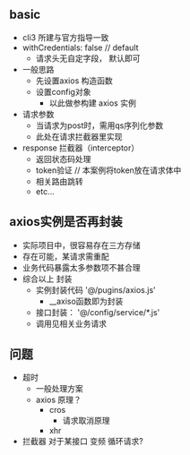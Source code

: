 ## basic ##
+ cli3 所建与官方指导一致
+ withCredentials: false // default
  + 请求头无自定字段， 默认即可
+ 一般思路
  + 先设置axios 构造函数
  + 设置config对象
    + 以此做参构建 axios 实例
+ 请求参数
  + 当请求为post时，需用qs序列化参数
  + 此处在请求拦截器里实现
+ response 拦截器（interceptor）
  + 返回状态码处理
  + token验证 // 本案例将token放在请求体中
  + 相关路由跳转
  + etc...

## axios实例是否再封装 ##
+ 实际项目中，很容易存在三方存储
+ 存在可能，某请求需重配
+ 业务代码暴露太多参数项不甚合理
+ 综合以上 封装
  + 实例封装代码 '@/pugins/axios.js'
    + __axiso函数即为封装
  + 接口封装： '@/config/service/*.js'
  + 调用见相关业务请求

## 问题 ##
+ 超时
  + 一般处理方案
  + axios 原理？
    + cros
      + 请求取消原理
    + xhr
+ 拦截器 对于某接口 变频 循环请求? 